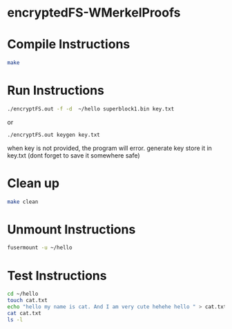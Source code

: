 # encryptedFS-WMerkelProofs


# Compile Instructions

```bash
make
```


# Run Instructions

```bash
./encryptFS.out -f -d  ~/hello superblock1.bin key.txt 
```

or 
    
```bash
./encryptFS.out keygen key.txt
```

when key is not provided, the program will error. generate key store it in key.txt (dont forget to save it somewhere safe)

# Clean up 

```bash
make clean
```

# Unmount Instructions

```bash
fusermount -u ~/hello
```

# Test Instructions

```bash
cd ~/hello
touch cat.txt
echo "hello my name is cat. And I am very cute hehehe hello " > cat.txt
cat cat.txt
ls -l
```
